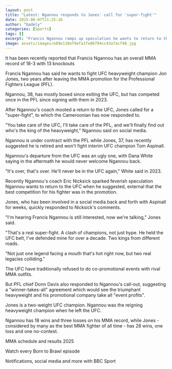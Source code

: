 ```yaml
---
layout: post
title: "Latest: Ngannou responds to Jones' call for 'super-fight'"
date: 2025-06-07T21:25:26
author: "badely"
categories: [Sports]
tags: []
excerpt: "Francis Ngannou ramps up speculation he wants to return to the UFC by calling out Jon Jones."
image: assets/images/e89e110ef9efa1fe86794cc43a7acf40.jpg
---
```


It has been recently reported that Francis Ngannou has an overall MMA record of 18-3 with 13 knockouts

Francis Ngannou has said he wants to fight UFC heavyweight champion Jon Jones, two years after leaving the MMA promotion for the Professional Fighters League (PFL).

Ngannou, 38, has mostly boxed since exiting the UFC, but has competed once in the PFL since signing with them in 2023.

After Ngannou's coach mooted a return to the UFC, Jones called for a "super-fight", to which the Cameroonian has now responded to.

"You take care of the UFC, I'll take care of the PFL, and we'll finally find out who's the king of the heavyweight," Ngannou said on social media.

Ngannou is under contract with the PFL while Jones, 37, has recently suggested he is retired and won't fight interim UFC champion Tom Aspinall.

Ngannou's departure from the UFC was an ugly one, with Dana White saying in the aftermath he would never welcome Ngannou back.

"It's over, that's over. He'll never be in the UFC again," White said in 2023.

Recently Ngannou's coach Eric Nicksick sparked feverish speculation Ngannou wants to return to the UFC when he suggested, external that the best competition for his fighter was in the promotion.

Jones, who has been involved in a social media back and forth with Aspinall for weeks, quickly responded to Nicksick's comments.

"I'm hearing Francis Ngannou is still interested, now we're talking," Jones said.

"That's a real super-fight. A clash of champions, not just hype. He held the UFC belt, I've defended mine for over a decade. Two kings from different roads. 

"Not just one legend facing a mouth that's hot right now, but two real legacies colliding."

The UFC have traditionally refused to do co-promotional events with rival MMA outfits.

But PFL chief Donn Davis also responded to Ngannou's call-out, suggesting a "winner-takes-all" agreement which would see the triumphant heavyweight and his promotional company take all "event profits". 

Jones is a two-weight UFC champion. Ngannou was the reigning heavyweight champion when he left the UFC.

Ngannou has 18 wins and three losses on his MMA record, while Jones - considered by many as the best MMA fighter of all time - has 28 wins, one loss and one no-contest.

MMA schedule and results 2025

Watch every Born to Brawl episode

Notifications, social media and more with BBC Sport

